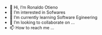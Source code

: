 - 👋 Hi, I’m Ronaldo Otieno
- 👀 I’m interested in Sofwares
- 🌱 I’m currently learning Software Egineering
- 💞️ I’m looking to collaborate on ...
- 📫 How to reach me ...

<!---
Ronarmsafi/Ronarmsafi is a ✨ special ✨ repository because its `README.md` (this file) appears on your GitHub profile.
You can click the Preview link to take a look at your changes.
--->
